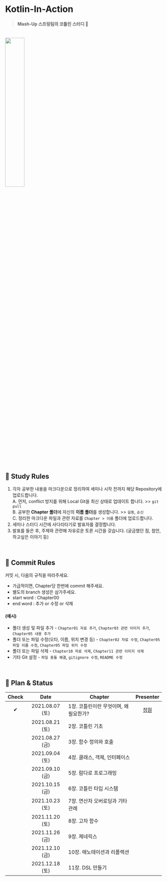 # Kotlin-In-Action 
> #### Mash-Up 스프링팀의 코틀린 스터디 🧸

<br>

<image src="https://user-images.githubusercontent.com/33328991/130125810-c0d996da-2729-4910-a70a-5d14468b42d5.png" width="35%"/>

<br>

## 🍬 Study Rules

1. 각자 공부한 내용을 마크다운으로 정리하여 세미나 시작 전까지 해당 Repository에 업로드합니다. <br>
  A. 먼저, conflict 방지를 위해 Local Git을 최신 상태로 업데이트 합니다. >> `git pull` <br>
  B. 공부한 **Chapter 폴더**에 자신의 **이름 폴더**를 생성합니다. >> `길동`, `순신` <br>
  C. 정리한 마크다운 파일과 관련 자료를 `Chapter > 이름` 폴더에 업로드합니다. <br>
2. 세미나 스터디 시간에 사다리타기로 발표자를 결정합니다.
3. 발표를 들은 후, 주제와 관련해 자유로운 토론 시간을 갖습니다. (궁금했던 점, 첨언, 하고싶은 이야기 등)

<br>

## 🍰 Commit Rules

커밋 시, 다음의 규칙을 따라주세요.
- 가급적이면, Chapter당 한번에 commit 해주세요.
- 별도의 branch 생성은 삼가주세요.
- start word : Chapter00
- end word : 추가 or 수정 or 삭제

#### (예시)
- 폴더 생성 및 파일 추가 - `Chapter01 자료 추가`, `Chapter03 관련 이미지 추가`, `Chapter05 내용 추가`
- 폴더 또는 파일 수정(오타, 이름, 위치 변경 등) - `Chapter02 자료 수정`, `Chapter05 파일 이름 수정`, `Chapter05 파일 위치 수정`
- 폴더 또는 파일 삭제 - `Chapter10 자료 삭제`, `Chapter11 관련 이미지 삭제`
- 기타 Git 설정 - `파일 충돌 해결`, `gitignore 수정`, `README 수정`

<br>

## 🍫 Plan & Status

|Check|Date|Chapter|Presenter|
|:--:|:--:|--|:--:|
|✔|2021.08.07 (토)|1장. 코틀린이란 무엇이며, 왜 필요한가?|[정원]|
||2021.08.21 (토)|2장. 코틀린 기초||
||2021.08.27 (금)|3장. 함수 정의와 호출||
||2021.09.04 (토)|4장. 클래스, 객체, 인터페이스||
||2021.09.10 (금)|5장. 람다로 프로그래밍||
||2021.10.15 (금)|6장. 코틀린 타입 시스템||
||2021.10.23 (토)|7장. 연산자 오버로딩과 기타 관례||
||2021.11.20 (토)|8장. 고차 함수||
||2021.11.26 (금)|9장. 제네릭스||
||2021.12.10 (금)|10장. 애노테이션과 리플렉션||
||2021.12.18 (토)|11장. DSL 만들기||



[경환]: https://github.com/kh0712
[미현]: https://github.com/MiHyunee
[민성]: https://github.com/chlalstjd430
[승현]: https://github.com/ssseungzz
[시영]: https://github.com/Yangsiyoung
[연정]: https://github.com/YJeongKim
[정균]: https://github.com/wjdrbs96
[정원]: https://github.com/97e57e
[종민]: https://github.com/alertjjm
[종윤]: https://github.com/jongnan
[종현]: https://github.com/KJongHyun
[지희]: https://github.com/J-Heee
[해성]: https://github.com/junhaesung
